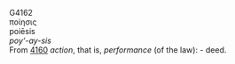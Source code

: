 <body>
  <p>G4162<br>  ποίησις  <br> poiēsis  <br><i>poy‘-ay-sis </i><br>From <a href="g4160.htm">4160</a>  <i>action</i>, that is, <i>performance</i> (of the law): - deed.<br></p>
 </body>